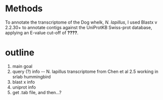 # Methods

To annotate the transcriptome of the Dog whelk, *N. lapillus*, I used Blastx v 2.2.30+ to annotate contigs against the UniProtKB Swiss-prot database, applying an E-value cut-off of **????**.


# outline
1. main goal
2. query (?) info -- N. lapillus transcriptome from Chen et al
2.5 working in srlab hummingbird
3. blast x info
4. uniprot info
5. get .tab file, and then...?
